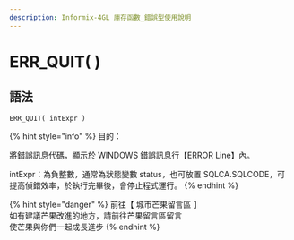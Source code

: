 ```yaml
---
description: Informix-4GL 庫存函數_錯誤型使用說明
---
```


# ERR\_QUIT( )

## 語法

```
ERR_QUIT( intExpr )
```

{% hint style="info" %}
目的：

將錯誤訊息代碼，顯示於 WINDOWS 錯誤訊息行【ERROR Line】內。

intExpr：為負整數，通常為狀態變數 status，也可放置 SQLCA.SQLCODE，可提高偵錯效率，於執行完畢後，會停止程式運行。
{% endhint %}

{% hint style="danger" %}
前往【 城市芒果留言區 】\
如有建議芒果改進的地方，請前往芒果留言區留言\
使芒果與你們一起成長進步
{% endhint %}
